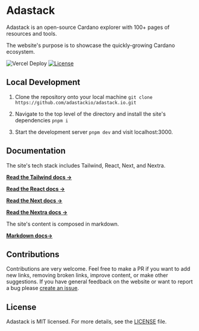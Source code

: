 # Adastack

Adastack is an open-source Cardano explorer with 100+ pages of resources and tools.

The website's purpose is to showcase the quickly-growing Cardano ecosystem.

![Vercel Deploy](https://deploy-badge.vercel.app/vercel/adastackio-git-main-adastack-projects?name=status)
[![License](https://img.shields.io/badge/license-MIT-blue)](https://github.com/adastackio/adastack.io/blob/main/LICENSE)

## Local Development

1. Clone the repository onto your local machine `git clone https://github.com/adastackio/adastack.io.git`

2. Navigate to the top level of the directory and install the site's dependencies `pnpm i`

3. Start the development server `pnpm dev` and visit localhost:3000.

## Documentation

The site's tech stack includes Tailwind, React, Next, and Nextra.

[**Read the Tailwind docs →**](https://v2.tailwindcss.com/docs)

[**Read the React docs →**](https://react.dev/)

[**Read the Next docs →**](https://nextjs.org/docs)

[**Read the Nextra docs →**](https://nextra.site/docs)

The site's content is composed in markdown.

[**Markdown docs→**](https://www.markdownguide.org/basic-syntax/)

## Contributions

Contributions are very welcome. Feel free to make a PR if you want to add new links, removing broken links, improve content, or make other suggestions. If you have general feedback on the website or want to report a bug please [create an issue](https://github.com/adastackio/adastack.io/issues). 

## License

Adastack is MIT licensed. For more details, see the [LICENSE](LICENSE) file.




